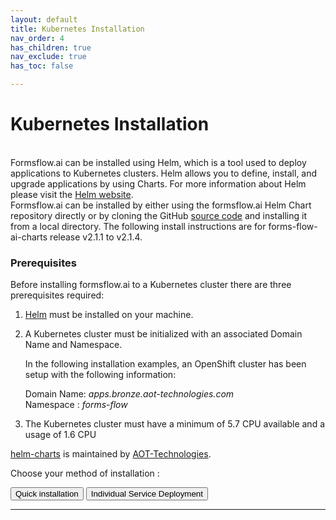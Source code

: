 ```yaml
---
layout: default
title: Kubernetes Installation
nav_order: 4
has_children: true
nav_exclude: true
has_toc: false

---
```


# Kubernetes Installation 
\
Formsflow.ai can be installed using Helm, which is a tool used to deploy applications to Kubernetes clusters. Helm allows you to define, install, and upgrade applications by using Charts. For more information about Helm please visit the [Helm website](https://helm.sh/).
\
Formsflow.ai can be installed by either using the formsflow.ai Helm Chart repository directly or by cloning the GitHub [source code](https://github.com/AOT-Technologies/forms-flow-ai-charts) and installing it from a local directory. The following install instructions are for forms-flow-ai-charts release v2.1.1 to v2.1.4.

### Prerequisites
Before installing formsflow.ai to a Kubernetes cluster there are three prerequisites required:

1. [Helm](https://helm.sh/docs/intro/quickstart/#install-helm) must be installed on your machine.
2. A Kubernetes cluster must be initialized with an associated Domain Name and Namespace.

   In the following installation examples, an OpenShift cluster has been setup with the following information:

   Domain Name: *apps.bronze.aot-technologies.com*  
   Namespace  : *forms-flow*
3. The Kubernetes cluster must have a minimum of 5.7 CPU available and a usage of 1.6 CPU

[helm-charts](https://github.com/AOT-Technologies/forms-flow-ai-charts) is maintained by [AOT-Technologies](https://github.com/AOT-Technologies).



Choose your method of installation :

<a href="/forms-flow-installation-doc/Pages/Kubernetes/KubernetesQuick.html" ><button type="button" name="button"   class="btn btn-purple ">Quick installation</button></a>
<a href="/forms-flow-installation-doc/Pages/Kubernetes/KubernetesIndividual.html"><button type="button" name="button"  class="btn btn-purple ml-3">Individual Service Deployment</button></a>


---